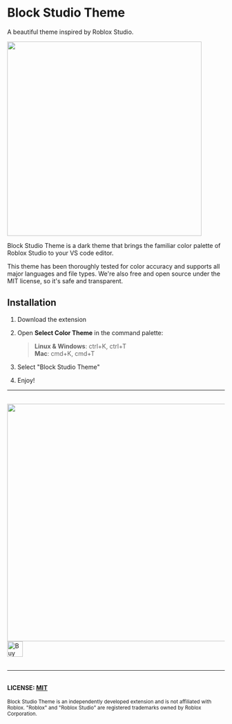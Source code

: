 # Block Studio Theme
  
A beautiful theme inspired by Roblox Studio.

<img style="width: 450px;" src="https://greencoinstudios.com/screenshot2.png" />

Block Studio Theme is a dark theme that brings the familiar color palette of Roblox Studio to your VS code editor.

This theme has been thoroughly tested for color accuracy and supports all major languages and file types. We're also free and open source under the MIT license, so it's safe and transparent. 

## Installation
1. Download the extension
2. Open **Select Color Theme** in the command palette:   

    > **Linux & Windows**: ctrl+K, ctrl+T  
    > **Mac**: cmd+K, cmd+T
3. Select "Block Studio Theme"
4. Enjoy!

____
<br>
<a href="https://ko-fi.com/D1D51KD42V"><img src="https://greencoinstudios.com/loveTheme3.png" width='550'></img></a>
<br>
<a href='https://ko-fi.com/D1D51KD42V' target='_blank'><img height='36' style='border:0px;height:36px;' src='https://storage.ko-fi.com/cdn/kofi6.png?v=6' border='0' alt='Buy Me a Coffee at ko-fi.com' /></a>  
<br>
<br>
<hr>
<br>
<b>LICENSE: <a href="https://github.com/d05dev/Block-Studio-Theme-VSCode/blob/master/LICENSE">MIT</a></b>
<br>
<br>
<small>Block Studio Theme is an independently developed extension and is not affiliated with Roblox. "Roblox" and "Roblox Studio" are registered trademarks owned by Roblox Corporation.</small>
